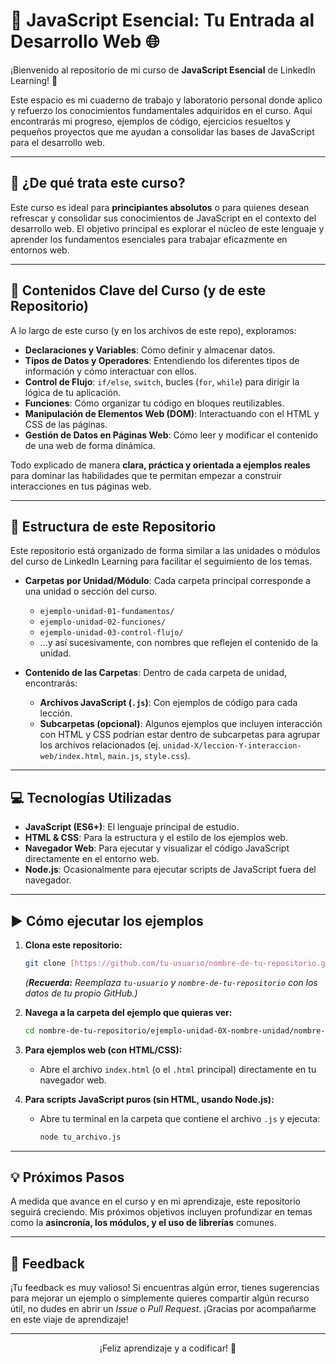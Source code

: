 # 🚀 JavaScript Esencial: Tu Entrada al Desarrollo Web 🌐

¡Bienvenido al repositorio de mi curso de **JavaScript Esencial** de LinkedIn Learning! 🎉

Este espacio es mi cuaderno de trabajo y laboratorio personal donde aplico y refuerzo los conocimientos fundamentales adquiridos en el curso. Aquí encontrarás mi progreso, ejemplos de código, ejercicios resueltos y pequeños proyectos que me ayudan a consolidar las bases de JavaScript para el desarrollo web.

---

## 🎯 ¿De qué trata este curso?

Este curso es ideal para **principiantes absolutos** o para quienes desean refrescar y consolidar sus conocimientos de JavaScript en el contexto del desarrollo web. El objetivo principal es explorar el núcleo de este lenguaje y aprender los fundamentos esenciales para trabajar eficazmente en entornos web.

---

## 📖 Contenidos Clave del Curso (y de este Repositorio)

A lo largo de este curso (y en los archivos de este repo), exploramos:

* **Declaraciones y Variables**: Cómo definir y almacenar datos.
* **Tipos de Datos y Operadores**: Entendiendo los diferentes tipos de información y cómo interactuar con ellos.
* **Control de Flujo**: `if/else`, `switch`, bucles (`for`, `while`) para dirigir la lógica de tu aplicación.
* **Funciones**: Cómo organizar tu código en bloques reutilizables.
* **Manipulación de Elementos Web (DOM)**: Interactuando con el HTML y CSS de las páginas.
* **Gestión de Datos en Páginas Web**: Cómo leer y modificar el contenido de una web de forma dinámica.

Todo explicado de manera **clara, práctica y orientada a ejemplos reales** para dominar las habilidades que te permitan empezar a construir interacciones en tus páginas web.

---

## 📂 Estructura de este Repositorio

Este repositorio está organizado de forma similar a las unidades o módulos del curso de LinkedIn Learning para facilitar el seguimiento de los temas.

* **Carpetas por Unidad/Módulo**: Cada carpeta principal corresponde a una unidad o sección del curso.
    * `ejemplo-unidad-01-fundamentos/`
    * `ejemplo-unidad-02-funciones/`
    * `ejemplo-unidad-03-control-flujo/`
    * ...y así sucesivamente, con nombres que reflejen el contenido de la unidad.

* **Contenido de las Carpetas**: Dentro de cada carpeta de unidad, encontrarás:
    * **Archivos JavaScript (`.js`)**: Con ejemplos de código para cada lección.
    * **Subcarpetas (opcional)**: Algunos ejemplos que incluyen interacción con HTML y CSS podrían estar dentro de subcarpetas para agrupar los archivos relacionados (ej. `unidad-X/leccion-Y-interaccion-web/index.html`, `main.js`, `style.css`).

---

## 💻 Tecnologías Utilizadas

* **JavaScript (ES6+)**: El lenguaje principal de estudio.
* **HTML & CSS**: Para la estructura y el estilo de los ejemplos web.
* **Navegador Web**: Para ejecutar y visualizar el código JavaScript directamente en el entorno web.
* **Node.js**: Ocasionalmente para ejecutar scripts de JavaScript fuera del navegador.

---

## ▶️ Cómo ejecutar los ejemplos

1.  **Clona este repositorio:**
    ```bash
    git clone [https://github.com/tu-usuario/nombre-de-tu-repositorio.git](https://github.com/tu-usuario/nombre-de-tu-repositorio.git)
    ```
    *(**Recuerda:** Reemplaza `tu-usuario` y `nombre-de-tu-repositorio` con los datos de tu propio GitHub.)*

2.  **Navega a la carpeta del ejemplo que quieras ver:**
    ```bash
    cd nombre-de-tu-repositorio/ejemplo-unidad-0X-nombre-unidad/nombre-leccion
    ```

3.  **Para ejemplos web (con HTML/CSS):**
    * Abre el archivo `index.html` (o el `.html` principal) directamente en tu navegador web.

4.  **Para scripts JavaScript puros (sin HTML, usando Node.js):**
    * Abre tu terminal en la carpeta que contiene el archivo `.js` y ejecuta:
        ```bash
        node tu_archivo.js
        ```

---

## 💡 Próximos Pasos

A medida que avance en el curso y en mi aprendizaje, este repositorio seguirá creciendo. Mis próximos objetivos incluyen profundizar en temas como la **asincronía, los módulos, y el uso de librerías** comunes.

---

## 🙏 Feedback

¡Tu feedback es muy valioso! Si encuentras algún error, tienes sugerencias para mejorar un ejemplo o simplemente quieres compartir algún recurso útil, no dudes en abrir un *Issue* o *Pull Request*. ¡Gracias por acompañarme en este viaje de aprendizaje!

---

<p align="center">
  ¡Feliz aprendizaje y a codificar! 🚀
</p>